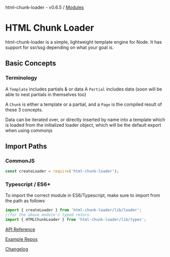 html-chunk-loader - v0.6.5 / [Modules](modules.md)

# HTML Chunk Loader

html-chunk-loader is a simple, lightweight template engine for Node. It has support for ssr/ssg depending on what your goal is.

## Basic Concepts

### Terminology

A ```Template``` includes partials & or data
A ```Partial``` includes data (soon will be able to nest partials in themselves too)

A ```Chunk``` is either a template or a partial, and a ```Page``` is the compiled result of these 3 concepts.

Data can be iterated over, or directly inserted by name into a template which is loaded from the initialized loader object, which will be the default export when using commonjs

## Import Paths

### CommonJS

```js
const createLoader = require('html-chunk-loader');
```

### Typescript / ES6+

To import the correct module in ES6/Typescript, make sure to import from the path as follows

```ts
import { createLoader } from 'html-chunk-loader/lib/loader';
//for the above module's typed return
import { HTMLChunkLoader } from 'html-chunk-loader/lib/types';
```

[API Reference](https://html-chunk-loader.vercel.app/)

[Example Repos](https://github.com/abschill/html-chunk-loader-examples)

[Changelog](https://github.com/abschill/html-chunk-loader/tree/master/changelog.md)
